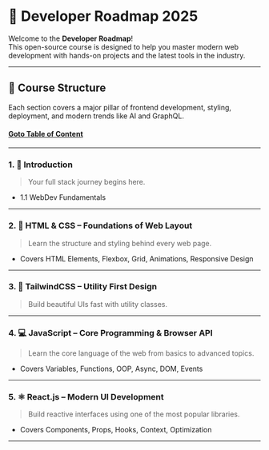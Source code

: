 # 🚀  Developer Roadmap 2025

Welcome to the **Developer Roadmap**!  
This open-source course is designed to help you master modern  web development with hands-on projects and the latest tools in the industry.

---

## 🧭 Course Structure

Each section covers a major pillar of frontend development,  styling, deployment, and modern trends like AI and GraphQL.

#### [Goto Table of Content](./toc.md)

---

### 1. 📘 Introduction
> Your full stack journey begins here.

- 1.1 WebDev Fundamentals

---
### 2. 🎨 HTML & CSS – Foundations of Web Layout
> Learn the structure and styling behind every web page.

- Covers HTML Elements, Flexbox, Grid, Animations, Responsive Design

----

### 3. 🌈 TailwindCSS – Utility First Design
> Build beautiful UIs fast with utility classes.

----

### 4. 💻 JavaScript – Core Programming & Browser API
> Learn the core language of the web from basics to advanced topics.

- Covers Variables, Functions, OOP, Async, DOM, Events

---

### 5. ⚛️ React.js – Modern UI Development
> Build reactive interfaces using one of the most popular libraries.

- Covers Components, Props, Hooks, Context, Optimization

---

